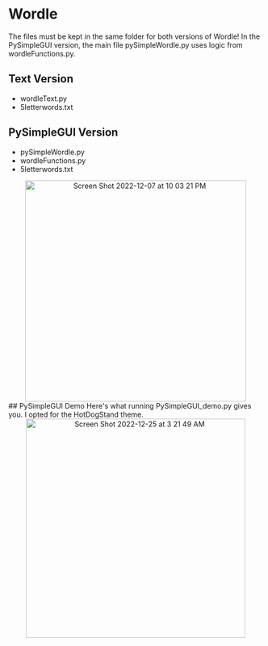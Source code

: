 # Wordle
The files must be kept in the same folder for both versions of Wordle! In the PySimpleGUI version, the main file pySimpleWordle.py uses logic from wordleFunctions.py.

## Text Version
- wordleText.py
- 5letterwords.txt

## PySimpleGUI Version
- pySimpleWordle.py 
- wordleFunctions.py
- 5letterwords.txt 

<div align="center">
<img width="438" alt="Screen Shot 2022-12-07 at 10 03 21 PM" src="https://user-images.githubusercontent.com/76240464/209466397-c9983357-7a9c-4aa9-a808-864827506031.png">

<div align="left">
## PySimpleGUI Demo
Here's what running PySimpleGUI_demo.py gives you. I opted for the HotDogStand theme. 

  
<div align="center">
<img width="434" alt="Screen Shot 2022-12-25 at 3 21 49 AM" src="https://user-images.githubusercontent.com/76240464/209466931-b8e39ba3-f158-472a-80f8-97347ff05376.png">
